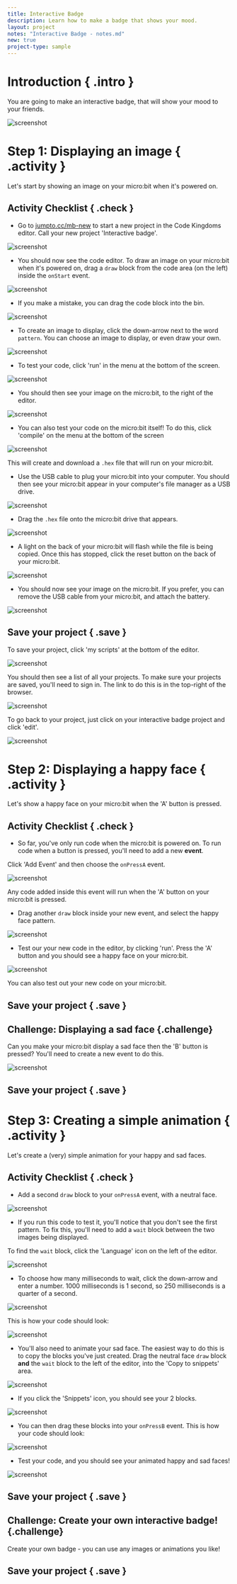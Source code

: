 ```yaml
---
title: Interactive Badge
description: Learn how to make a badge that shows your mood.
layout: project
notes: "Interactive Badge - notes.md"
new: true
project-type: sample
---
```


# Introduction { .intro }

You are going to make an interactive badge, that will show your mood to your friends.

![screenshot](images/badge-final.gif)

# Step 1: Displaying an image { .activity }

Let's start by showing an image on your micro:bit when it's powered on.

## Activity Checklist { .check }

+ Go to <a href="http://jumpto.cc/mb-new" target="_blank">jumpto.cc/mb-new</a> to start a new project in the Code Kingdoms editor. Call your new project 'Interactive badge'.

![screenshot](images/badge-name.png)

+ You should now see the code editor. To draw an image on your micro:bit when it's powered on, drag a `draw` block from the code area (on the left) inside the `onStart` event.

![screenshot](images/badge-draw.png)

+ If you make a mistake, you can drag the code block into the bin.

![screenshot](images/badge-bin.png)

+ To create an image to display, click the down-arrow next to the word `pattern`. You can choose an image to display, or even draw your own.

![screenshot](images/badge-pattern.png)

+ To test your code, click 'run' in the menu at the bottom of the screen.

![screenshot](images/badge-menu.png)

+ You should then see your image on the micro:bit, to the right of the editor.

![screenshot](images/badge-emulator.png)

+ You can also test your code on the micro:bit itself! To do this, click 'compile' on the menu at the bottom of the screen

![screenshot](images/badge-menu.png)

This will create and download a `.hex` file that will run on your micro:bit.

+ Use the USB cable to plug your micro:bit into your computer. You should then see your micro:bit appear in your computer's file manager as a USB drive. 

![screenshot](images/badge-drive.png)

+ Drag the `.hex` file onto the micro:bit drive that appears.

![screenshot](images/badge-drag.png)

+ A light on the back of your micro:bit will flash while the file is being copied. Once this has stopped, click the reset button on the back of your micro:bit.

![screenshot](images/badge-reset.jpg)

+ You should now see your image on the micro:bit. If you prefer, you can remove the USB cable from your micro:bit, and attach the battery.

![screenshot](images/badge-battery.jpg)

## Save your project { .save }

To save your project, click 'my scripts' at the bottom of the editor.

![screenshot](images/badge-menu.png)

You should then see a list of all your projects. To make sure your projects are saved, you'll need to sign in. The link to do this is in the top-right of the browser.

![screenshot](images/badge-signin.png)

To go back to your project, just click on your interactive badge project and click 'edit'.

![screenshot](images/badge-edit.png)

# Step 2: Displaying a happy face { .activity }

Let's show a happy face on your micro:bit when the 'A' button is pressed.

## Activity Checklist { .check }

+ So far, you've only run code when the micro:bit is powered on. To run code when a button is pressed, you'll need to add a new __event__.

Click 'Add Event' and then choose the `onPressA` event.

![screenshot](images/badge-event.png)

Any code added inside this event will run when the 'A' button on your micro:bit is pressed.

+ Drag another `draw` block inside your new event, and select the happy face pattern.

![screenshot](images/badge-buttonA.png)

+ Test our your new code in the editor, by clicking 'run'. Press the 'A' button and you should see a happy face on your micro:bit.

![screenshot](images/badge-buttonA-emulator.png)

You can also test out your new code on your micro:bit.

## Save your project { .save }

## Challenge: Displaying a sad face {.challenge}
Can you make your micro:bit display a sad face then the 'B' button is pressed? You'll need to create a new event to do this.

![screenshot](images/badge-buttonB-emulator.png)

## Save your project { .save }

# Step 3: Creating a simple animation { .activity }

Let's create a (very) simple animation for your happy and sad faces.

## Activity Checklist { .check }

+ Add a second `draw` block to your `onPressA` event, with a neutral face.

![screenshot](images/badge-anim1.png)

+ If you run this code to test it, you'll notice that you don't see the first pattern. To fix this, you'll need to add a `wait` block between the two images being displayed.

To find the `wait` block, click the 'Language' icon on the left of the editor.

![screenshot](images/badge-wait.png)

+ To choose how many milliseconds to wait, click the down-arrow and enter a number. 1000 milliseconds is 1 second, so 250 milliseconds is a quarter of a second.

![screenshot](images/badge-wait2.png)

This is how your code should look:

![screenshot](images/badge-wait3.png)

+ You'll also need to animate your sad face. The easiest way to do this is to copy the blocks you've just created. Drag the neutral face `draw` block __and__ the `wait` block to the left of the editor, into the 'Copy to snippets' area.

![screenshot](images/badge-snippet-copy.png)

+ If you click the 'Snippets' icon, you should see your 2 blocks.

![screenshot](images/badge-snippets.png)

+ You can then drag these blocks into your `onPressB` event. This is how your code should look:

![screenshot](images/badge-onPressB.png)

+ Test your code, and you should see your animated happy and sad faces!

![screenshot](images/badge-final-animated.gif)

## Save your project { .save }

## Challenge: Create your own interactive badge! {.challenge}
Create your own badge - you can use any images or animations you like!

## Save your project { .save }

